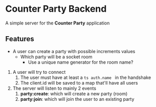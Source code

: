 # Counter Party Backend

A simple server for the **Counter Party** application

## Features

- A user can create a party with possible increments values
  - Which party will be a socket room
    - Use a unique name generator for the room name?

1. A user will try to connect
   1. The user must have at least a `ts auth.name ` in the handshake
   2. The client.id will be saved to a map that'll have all users
2. The server will listen to mainly 2 events
   1. **party:create**: which will create a new party (room)
   2. **party:join**: which will join the user to an existing party
